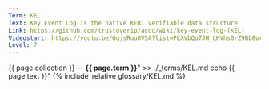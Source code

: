 ```yaml
---
Term: KEL
Text: Key Event Log is the native KERI verifiable data structure
Link: https://github.com/trustoverip/acdc/wiki/key-event-log-(KEL)
Videostart: https://youtu.be/GqjsRuu0V5A?list=PLXVbQu7JH_LHVhs0rZ9Bb8ocyKlPljkaG&t=05m01s
Level: 7
---
```


{{ page.collection }} -- **{{ page.term }}**" >> ./_terms/KEL.md
    echo  {{ page.text }}"
{% include_relative glossary/KEL.md %}
